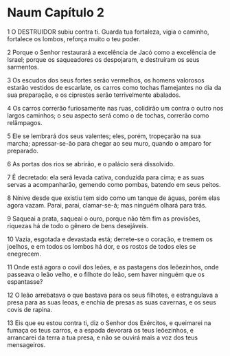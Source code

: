 # Naum Capítulo 2

1	O DESTRUIDOR subiu contra ti. Guarda tua fortaleza, vigia o caminho, fortalece os lombos, reforça muito o teu poder.

2	Porque o Senhor restaurará a excelência de Jacó como a excelência de Israel; porque os saqueadores os despojaram, e destruíram os seus sarmentos.

3	Os escudos dos seus fortes serão vermelhos, os homens valorosos estarão vestidos de escarlate, os carros como tochas flamejantes no dia da sua preparação, e os ciprestes serão terrivelmente abalados.

4	Os carros correrão furiosamente nas ruas, colidirão um contra o outro nos largos caminhos; o seu aspecto será como o de tochas, correrão como relâmpagos.

5	Ele se lembrará dos seus valentes; eles, porém, tropeçarão na sua marcha; apressar-se-ão para chegar ao seu muro, quando o amparo for preparado.

6	As portas dos rios se abrirão, e o palácio será dissolvido.

7	É decretado: ela será levada cativa, conduzida para cima; e as suas servas a acompanharão, gemendo como pombas, batendo em seus peitos.

8	Nínive desde que existiu tem sido como um tanque de águas, porém elas agora vazam. Parai, parai, clamar-se-á; mas ninguém olhará para trás.

9	Saqueai a prata, saqueai o ouro, porque não têm fim as provisões, riquezas há de todo o gênero de bens desejáveis.

10	Vazia, esgotada e devastada está; derrete-se o coração, e tremem os joelhos, e em todos os lombos há dor, e os rostos de todos eles se enegrecem.

11	Onde está agora o covil dos leões, e as pastagens dos leõezinhos, onde passeava o leão velho, e o filhote do leão, sem haver ninguém que os espantasse?

12	O leão arrebatava o que bastava para os seus filhotes, e estrangulava a presa para as suas leoas, e enchia de presas as suas cavernas, e os seus covis de rapina.

13	Eis que eu estou contra ti, diz o Senhor dos Exércitos, e queimarei na fumaça os teus carros, e a espada devorará os teus leõezinhos, e arrancarei da terra a tua presa, e não se ouvirá mais a voz dos teus mensageiros.

